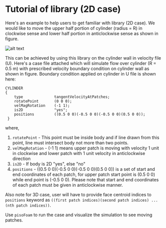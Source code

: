 # Tutorial of library (2D case)

Here's an example to help users to get familiar with library (2D case). We would like to move the upper half portion of cylinder (radius = R) in clockwise sense and lower half portion in anticlockwise sense as shown in figure. 

![alt text](https://github.com/prstukumar/tangentVelocityAtPatches/blob/master/examples/2DCase/figure2.png)

This can be achieved by using this library on the cylinder wall in velocity file (U). Here's a case file attached which will simulate flow over cylinder (R = 0.5 m) with prescribed velocity boundary condition on cylinder wall as shown in figure. Boundary condition applied on cylinder in U file is shown here:

```
CYLINDER
{
    type              tangentVelocityAtPatches;
    rotatePoint       (0 0 0);
    velMagRotation    (-1 1);
    is2D              "yes";
    positions         ((0.5 0 0)(-0.5 0 0)(-0.5 0 0)(0.5 0 0));
 }
```
where, 
1. ```rotatePoint``` - This point must be inside body and if line drawn from this point, line must intersect body not more than two points.
2. ```velMagRotation``` - (-1 1) means upper patch is moving with velocity 1 unit in clockwise and lower patch with 1 unit velocity in anticlockwise direction
3. ```is2D``` - If body is 2D "yes", else "no"
4. ```positions``` - ((0.5 0 0)(-0.5 0 0)(-0.5 0 0)(0.5 0 0)) is a set of start and end coordinates of each patch, for upper patch start point is (0.5 0 0) while end point is (-0.5 0 0). Please note that start and end coordinates of each patch must be given in anticlockwise manner.

Also note for 3D case, user will have to provide face centroid indices to ```positions``` keyword as ```((first patch indices)(second patch indices) ... (nth patch indices))```. 

Use ```pisoFoam``` to run the case and visualize the simulation to see moving patches.
